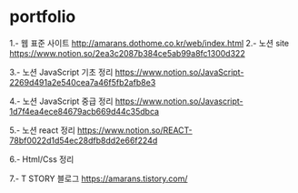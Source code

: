 # portfolio 

1.- 웹 표준 사이트 
http://amarans.dothome.co.kr/web/index.html
2.- 노션 site 
https://www.notion.so/2ea3c2087b384ce5ab99a8fc1300d322


3.- 노션 JavaScript 기초 정리
https://www.notion.so/JavaScript-2269d491a2e540cea7a46f5fb2afb8e3

4.- 노션 JavaScript 중급 정리
https://www.notion.so/Javascript-1d7f4ea4ece84679acb669d44c35dbca

5.- 노션 react 정리
https://www.notion.so/REACT-78bf0022d1d54ec28dfb8dd2e66f224d

6.- Html/Css 정리


7.- T STORY 블로그
https://amarans.tistory.com/
